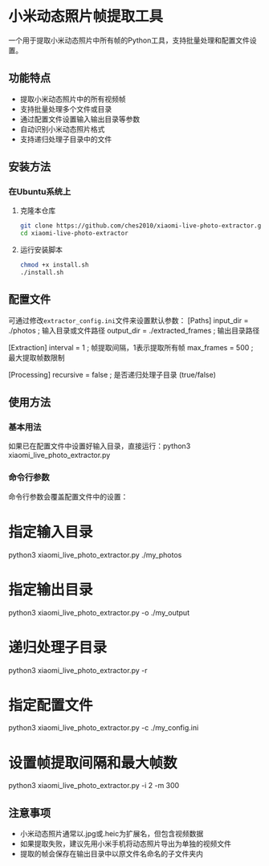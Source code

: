 # 小米动态照片帧提取工具

一个用于提取小米动态照片中所有帧的Python工具，支持批量处理和配置文件设置。

## 功能特点

- 提取小米动态照片中的所有视频帧
- 支持批量处理多个文件或目录
- 通过配置文件设置输入输出目录等参数
- 自动识别小米动态照片格式
- 支持递归处理子目录中的文件

## 安装方法

### 在Ubuntu系统上

1. 克隆本仓库
   ```bash
   git clone https://github.com/ches2010/xiaomi-live-photo-extractor.git
   cd xiaomi-live-photo-extractor
   ```

2. 运行安装脚本
   ```bash
   chmod +x install.sh
   ./install.sh
   ```

## 配置文件

可通过修改`extractor_config.ini`文件来设置默认参数：
[Paths]
input_dir = ./photos      ; 输入目录或文件路径
output_dir = ./extracted_frames  ; 输出目录路径

[Extraction]
interval = 1              ; 帧提取间隔，1表示提取所有帧
max_frames = 500          ; 最大提取帧数限制

[Processing]
recursive = false         ; 是否递归处理子目录 (true/false)
## 使用方法

### 基本用法

如果已在配置文件中设置好输入目录，直接运行：python3 xiaomi_live_photo_extractor.py
### 命令行参数

命令行参数会覆盖配置文件中的设置：
# 指定输入目录
python3 xiaomi_live_photo_extractor.py ./my_photos

# 指定输出目录
python3 xiaomi_live_photo_extractor.py -o ./my_output

# 递归处理子目录
python3 xiaomi_live_photo_extractor.py -r

# 指定配置文件
python3 xiaomi_live_photo_extractor.py -c ./my_config.ini

# 设置帧提取间隔和最大帧数
python3 xiaomi_live_photo_extractor.py -i 2 -m 300
## 注意事项

- 小米动态照片通常以.jpg或.heic为扩展名，但包含视频数据
- 如果提取失败，建议先用小米手机将动态照片导出为单独的视频文件
- 提取的帧会保存在输出目录中以原文件名命名的子文件夹内
